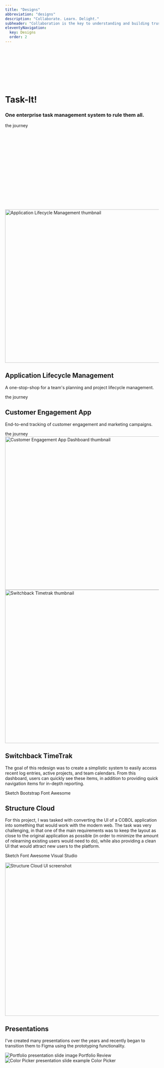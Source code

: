 ```yaml
---
title: "Designs"
abbreviation: "designs"
description: "Collaborate. Learn. Delight."
subheader: "Collaboration is the key to understanding and building trust. Intuition guides my initial direction and decisions, which are backed up by learnings from research and testing. Every decision that is made is done with the goal to delight users as they go about completing their tasks."
eleventyNavigation:
  key: Designs
  order: 2
---
```


<!-- Task-It! -->
<div class="container mx-auto mx-md-auto py-3 px-0 px-md-5">
  <div class="row mx-0 text-align-center card-cover" style="background-image: url({{ '/img/task-it_product.png' | url }});">
    <div class="col p-md-0 p-lg-5 background-overlay" style="height: 500px;">
      <div style="position: relative; top: 25%;">
        <h1 class="display-3 fw-bold text-white">Task-It!</h1>
        <h3 class="mb-3 text-white">One enterprise task management system to rule them all.</h3>
        <div class="d-flex justify-content-center lead">
          <sl-button href="/designs/task-it" variant="primary" pill>the journey</sl-button>
        </div>
      </div>
    </div>
    <div class="product-device d-none d-md-block"></div>
    <div class="product-device product-device-2 d-none d-md-block"></div>
  </div>
</div>
<!-- Application Lifecycle Management -->
<div class="container py-3 px-0 px-md-5">
  <div class="row mx-0 px-0 px-md-3 align-items-center">
    <div class="col-12 col-md-6">
      <img src="{{ '/img/OSIO-laptop-screen-1200.png' | url }}" class="d-block mx-lg-auto img-fluid" alt="Application Lifecycle Management thumbnail" width="700" height="500" loading="lazy">
    </div>
    <div class="col-12 col-md-6 text-align-center text-md-start">
      <h2>Application Lifecycle Management</h2>
      <p class="text-body-secondary">A one-stop-shop for a team's planning and project lifecycle management.</p>
      <sl-button href="/designs/alm" variant="neutral" pill>the journey</sl-button>
    </div>
  </div>
</div>

<!-- Customer Engagement Application -->
<div class="container py-3 px-0 px-md-5 text-bg-light">
  <div class="row mx-0 px-0 px-md-3 align-items-center">
    <div class="col-12 col-md-6 text-align-center text-md-start">
      <h2>Customer Engagement App</h2>
      <p >End-to-end tracking of customer engagement and marketing campaigns.</p>
      <sl-button href="/designs/customer-engagement" variant="neutral" pill>the journey</sl-button>
    </div>
    <div class="col-12 col-md-6 py-2 py-md-0">
      <img src="{{ '/img/CEA_Dashboard.png' | url }}" class="d-block mx-lg-auto img-fluid img-thumbnail" alt="Customer Engagement App Dashboard thumbnail" width="700" height="500" loading="lazy">
    </div>
  </div>
</div>

<!-- Switchback TimeTrak -->
<div class="container py-3 px-0 px-md-5">
  <div class="row mx-0 px-0 px-md-3 align-items-center">
    <div class="col-12 col-md-6">
      <img src="{{ '/img/Timetrak.png' | url }}" class="d-block mx-lg-auto img-fluid img-thumbnail" alt="Switchback Timetrak thumbnail" width="700" height="500" loading="lazy">
    </div>
    <div class="col-12 col-md-6 text-align-center text-md-start">
      <h2>Switchback TimeTrak</h2>
      <p>The goal of this redesign was to create a simplistic system to easily access recent log entries, active projects, and team calendars. From this dashboard, users can quickly see these items, in addition to providing quick navigation items for in-depth reporting.</p>
      <p class="card-text">
        <sl-tag size="small">Sketch</sl-tag> <sl-tag size="small">Bootstrap</sl-tag> <sl-tag size="small">Font Awesome</sl-tag>
      </p>
    </div>
  </div>
</div>

<!-- Structure Cloud -->
<div class="container py-3 px-0 px-md-5">
  <div class="row mx-0 px-0 px-md-3 align-items-center">
    <div class="col-12 col-md-6 text-align-center text-md-start">
      <h2>Structure Cloud</h2>
      <p>For this project, I was tasked with converting the UI of a COBOL application into something that would work with the modern web. The task was very challenging, in that one of the main requirements was to keep the layout as close to the original application as possible (in order to minimize the amount of relearning existing users would need to do), while also providing a clean UI that would attract new users to the platform.</p>
      <p class="card-text pb-2 pb-md-0">
        <sl-tag size="small">Sketch</sl-tag> <sl-tag size="small">Font Awesome</sl-tag> <sl-tag size="small">Visual Studio</sl-tag>
      </p>
    </div>
    <div class="col-12 col-md-6">
      <img src="{{ '/img/SC_demo.png' | url }}" class="d-block mx-lg-auto img-fluid img-thumbnail" alt="Structure Cloud UI screenshot" width="700" height="500" loading="lazy">
    </div>
  </div>
</div>
<!-- Presentations -->
<div class="container py-3 px-0 px-md-5">
  <div class="row mx-0 px-0 px-md-3 align-items-center">
    <div class="col-md-12 text-align-center text-align-left-medium">
      <h2>Presentations</h2>
      <p>I've created many presentations over the years and recently began to transition them to Figma using the prototyping functionality.
      </p>
    </div>
  </div>
  <div class="row justify-content-center mx-0 py-4 py-md-3">
    <div class="col-12 col-md-6 col-lg-4 mx-0 px-md-3 my-2 my-md-0">
      <sl-card class="card-image">
        <img
          slot="image"
          src="{{ '/img/portfolio/Slide0.png' | url }}"
          alt="Portfolio presentation slide image"
        />
        <sl-button href="/presentations/portfolio/" variant="neutral" size="large" outline class="card-button">Portfolio Review</sl-button>
      </sl-card>
    </div>
    <div class="col-12 col-md-6 col-lg-4 mx-0 px-md-3 my-2 my-md-0">
      <sl-card class="card-image">
        <img
          slot="image"
          src="{{ '/img/colorPicker/slide0.png' | url }}"
          alt="Color Picker presentation slide example"
        />
        <sl-button href="/presentations/color-picker/" variant="neutral" size="large" outline class="card-button">Color Picker</sl-button>
      </sl-card>
      <style>
        .card-image {
          max-width: 300px;
        }
      </style>
    </div>
  </div>
</div>

